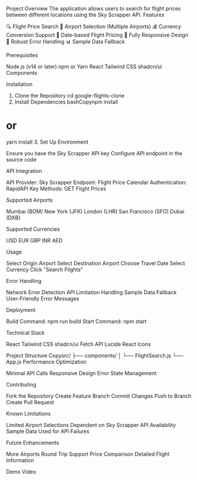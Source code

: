 Project Overview
The application allows users to search for flight prices between different locations using the Sky Scrapper API.
Features

🔍 Flight Price Search
📍 Airport Selection (Multiple Airports)
💰 Currency Conversion Support
📅 Date-based Flight Pricing
📱 Fully Responsive Design
🚨 Robust Error Handling
📊 Sample Data Fallback

Prerequisites

Node.js (v14 or later)
npm or Yarn
React
Tailwind CSS
shadcn/ui Components

Installation
1. Clone the Repository
cd google-flights-clone
2. Install Dependencies
bashCopynpm install
# or
yarn install
3. Set Up Environment

Ensure you have the Sky Scrapper API key
Configure API endpoint in the source code

API Integration

API Provider: Sky Scrapper
Endpoint: Flight Price Calendar
Authentication: RapidAPI Key
Methods: GET Flight Prices

Supported Airports

Mumbai (BOM)
New York (JFK)
London (LHR)
San Francisco (SFO)
Dubai (DXB)

Supported Currencies

USD
EUR
GBP
INR
AED

Usage

Select Origin Airport
Select Destination Airport
Choose Travel Date
Select Currency
Click "Search Flights"

Error Handling

Network Error Detection
API Limitation Handling
Sample Data Fallback
User-Friendly Error Messages

Deployment

Build Command: npm run build
Start Command: npm start

Technical Stack

React
Tailwind CSS
shadcn/ui
Fetch API
Lucide React Icons

Project Structure
Copysrc/
├── components/
│   └── FlightSearch.js
└── App.js
Performance Optimization

Minimal API Calls
Responsive Design
Error State Management

Contributing

Fork the Repository
Create Feature Branch
Commit Changes
Push to Branch
Create Pull Request

Known Limitations

Limited Airport Selections
Dependent on Sky Scrapper API Availability
Sample Data Used for API Failures

Future Enhancements

More Airports
Round Trip Support
Price Comparison
Detailed Flight Information

Demo Video
